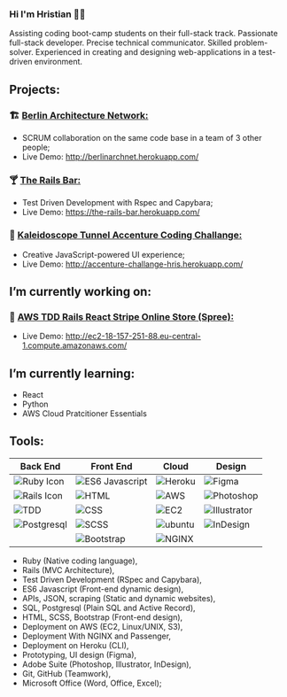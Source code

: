 ### Hi I'm Hristian 🤵🏻

Assisting coding boot-camp students on their full-stack track. Passionate full-stack developer. Precise technical communicator. Skilled problem-solver. Experienced in creating and designing web-applications in a test-driven environment.

##  Projects:

### 🏗️ [Berlin Architecture Network:](https://github.com/MariaBraganca/ban-berlinarchnet)
- SCRUM collaboration on the same code base in a team of 3 other people;
- Live Demo: http://berlinarchnet.herokuapp.com/

### 🍸 [The Rails Bar:](https://github.com/bozinoski777/the-rails-bar)
- Test Driven Development with Rspec and Capybara;
- Live Demo: https://the-rails-bar.herokuapp.com/

### 🎨 [Kaleidoscope Tunnel Accenture Coding Challange:](https://github.com/bozinoski777/accenture_challange)
- Creative JavaScript-powered UI experience;
- Live Demo: http://accenture-challange-hris.herokuapp.com/

##  I’m currently working on:

### 🧺 [AWS TDD Rails React Stripe Online Store (Spree):](https://github.com/bozinoski777/rails_online_store)
- Live Demo: http://ec2-18-157-251-88.eu-central-1.compute.amazonaws.com/

##  I’m currently learning:
- React
- Python
- AWS Cloud Pratcitioner Essentials
 
##  Tools:

Back End|Front End|Cloud|Design
------------ | ------------- | ------------- | -------------
![Ruby Icon](https://res.cloudinary.com/dj9iphc8u/image/upload/v1605090790/Icons/ruby_qdiu3d.png) | ![ES6 Javascript](https://res.cloudinary.com/dj9iphc8u/image/upload/v1605090789/Icons/javascript_kwwhup.png) | ![Heroku](https://res.cloudinary.com/dj9iphc8u/image/upload/v1605090789/Icons/heroku_clnawy.png) | ![Figma](https://res.cloudinary.com/dj9iphc8u/image/upload/v1605090789/Icons/figma_ot6qlf.png) 
![Rails Icon](https://res.cloudinary.com/dj9iphc8u/image/upload/v1605090790/Icons/rails_unbpxe.png)| ![HTML](https://res.cloudinary.com/dj9iphc8u/image/upload/v1605090789/Icons/html-5_rtmifw.png) | ![AWS](https://res.cloudinary.com/dj9iphc8u/image/upload/v1605090788/Icons/aws_jxmpgi.png) | ![Photoshop](https://res.cloudinary.com/dj9iphc8u/image/upload/v1605090789/Icons/photoshop_zpz26o.png) 
![TDD](https://res.cloudinary.com/dj9iphc8u/image/upload/v1605091710/Icons/tdd_vabai7.png) | ![CSS](https://res.cloudinary.com/dj9iphc8u/image/upload/v1605090789/Icons/css_jdinvj.png) | ![EC2](https://res.cloudinary.com/dj9iphc8u/image/upload/v1605092345/Icons/EC2_gywugc.png) | ![Illustrator](https://res.cloudinary.com/dj9iphc8u/image/upload/v1605090788/Icons/adobe-illustrator_nrjxtg.png) 
| ![Postgresql](https://res.cloudinary.com/dj9iphc8u/image/upload/v1605090789/Icons/postgresql_jhtiqk.png) | ![SCSS](https://res.cloudinary.com/dj9iphc8u/image/upload/v1605090790/Icons/sass_fipyms.png) | ![ubuntu](https://res.cloudinary.com/dj9iphc8u/image/upload/v1605092346/Icons/ubuntu_zo5u65.png) | ![InDesign](https://res.cloudinary.com/dj9iphc8u/image/upload/v1605090789/Icons/indesign_amwrat.png) 
| | ![Bootstrap](https://res.cloudinary.com/dj9iphc8u/image/upload/v1605090789/Icons/bootstrap_cjocnn.png) | ![NGINX](https://res.cloudinary.com/dj9iphc8u/image/upload/v1605090789/Icons/nginx_shrqpo.png) 

- Ruby (Native coding language),
- Rails (MVC Architecture),
- Test Driven Development (RSpec and Capybara),
- ES6 Javascript (Front-end dynamic design),
- APIs, JSON, scraping (Static and dynamic websites),
- SQL, Postgresql (Plain SQL and Active Record),
- HTML, SCSS, Bootstrap (Front-end design),
- Deployment on AWS (EC2, Linux/UNIX, S3),
- Deployment With NGINX and Passenger,
- Deployment on Heroku (CLI),
- Prototyping, UI design (Figma),
- Adobe Suite (Photoshop, Illustrator, InDesign),
- Git, GitHub (Teamwork),
- Microsoft Office (Word, Office, Excel);


<!--
**bozinoski777/bozinoski777** is a ✨ _special_ ✨ repository because its `README.md` (this file) appears on your GitHub profile.

Here are some ideas to get you started:

- 🔭 I’m currently working on ...
- 🌱 I’m currently learning ...
- 👯 I’m looking to collaborate on ...
- 🤔 I’m looking for help with ...
- 💬 Ask me about ...
- 📫 How to reach me: ...
- 😄 Pronouns: ...
- ⚡ Fun fact: ...
-->
